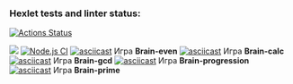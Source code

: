 ### Hexlet tests and linter status:
[![Actions Status](https://github.com/El-wis/frontend-project-lvl1/workflows/hexlet-check/badge.svg)](https://github.com/El-wis/frontend-project-lvl1/actions)

<a href="https://codeclimate.com/github/codeclimate/codeclimate/maintainability"><img src="https://api.codeclimate.com/v1/badges/a99a88d28ad37a79dbf6/maintainability" /></a>
[![Node.js CI](https://github.com/El-wis/frontend-project-lvl1/actions/workflows/node.js.yml/badge.svg)](https://github.com/El-wis/frontend-project-lvl1/actions/workflows/node.js.yml)
[![asciicast](https://asciinema.org/a/yDphXMCCD7LuLjR6yPG2BYXEC.svg)](https://asciinema.org/a/yDphXMCCD7LuLjR6yPG2BYXEC) Игра **Brain-even**
[![asciicast](https://asciinema.org/a/E0EEsDbfLLh33Q1OAzuwl5OAh.svg)](https://asciinema.org/a/E0EEsDbfLLh33Q1OAzuwl5OAh) Игра **Brain-calc**
[![asciicast](https://asciinema.org/a/zxH52fJxnO5SbtC8YM9pOwBKW.svg)](https://asciinema.org/a/zxH52fJxnO5SbtC8YM9pOwBKW) Игра **Brain-gcd**
[![asciicast](https://asciinema.org/a/jSGsIPFM7MYXZVggIC5GO6kDn.svg)](https://asciinema.org/a/jSGsIPFM7MYXZVggIC5GO6kDn) Игра **Brain-progression**
[![asciicast](https://asciinema.org/a/JW9EhjIvP3XmSoILacXfGEKN1.svg)](https://asciinema.org/a/JW9EhjIvP3XmSoILacXfGEKN1) Игра **Brain-prime**
